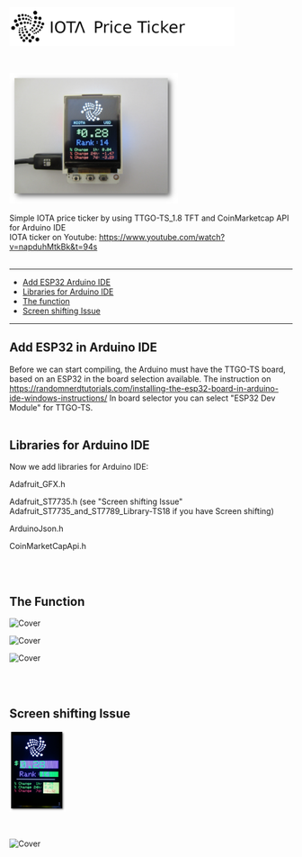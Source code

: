 
<p><img src="https://github.com/oxinon/IOTA_price_ticker_TTGO-TS_1.8-TFT/blob/master/picture/IOTA-Price-Ticker.png" alt="Cover" width="400"></p>

<br>

<p><img src="https://github.com/oxinon/IOTA_price_ticker_TTGO-TS_1.8-TFT/blob/master/picture/IOTA-Ticker-CM.png" alt="Cover" width="300"></p>

Simple IOTA price ticker by using TTGO-TS_1.8 TFT and CoinMarketcap API for Arduino IDE
<br>
IOTA ticker on Youtube: https://www.youtube.com/watch?v=napduhMtkBk&t=94s
<br>
<br>

* * *

+ [Add ESP32 Arduino IDE](#ESP32)
+ [Libraries for Arduino IDE](#libraries)
+ [The function](#function)
+ [Screen shifting Issue](#issue)

* * *

<a name="ESP32"></a><h2>Add ESP32 in Arduino IDE</h2>
Before we can start compiling, the Arduino must have the TTGO-TS board, based on an ESP32 in the board selection available.
The instruction on https://randomnerdtutorials.com/installing-the-esp32-board-in-arduino-ide-windows-instructions/
In board selector you can select "ESP32 Dev Module" for TTGO-TS.
<br>
<br>

<a name="libraries"></a><h2>Libraries for Arduino IDE</h2>
Now we add libraries for Arduino IDE:

Adafruit_GFX.h <p>
Adafruit_ST7735.h (see "Screen shifting Issue" Adafruit_ST7735_and_ST7789_Library-TS18 if you have Screen shifting)<p>
ArduinoJson.h <p>
CoinMarketCapApi.h <p>
<br>
<br>

<a name="function"></a><h2>The Function</h2>
<p><img src="https://oxinon.com/wp-content/uploads/2019/03/BTC-ticker.png" alt="Cover" width="100"></p>
<p><img src="https://oxinon.com/wp-content/uploads/2019/03/BTC-change-ticker.png" alt="Cover" width="100"></p>
<p><img src="https://oxinon.com/wp-content/uploads/2019/03/BTC-error-ticker.png" alt="Cover" width="100"></p>

<br>
<br>

<a name="issue"></a><h2>Screen shifting Issue</h2>


<p><img src="https://github.com/oxinon/IOTA_price_ticker_TTGO-TS_1.8-TFT/blob/master/picture/field-test2.png" alt="Cover" width="100"></p>
<br>
<p><img src="https://oxinon.com/wp-content/uploads/2019/03/field-test.png" alt="Cover" width="100"></p>
<br>

